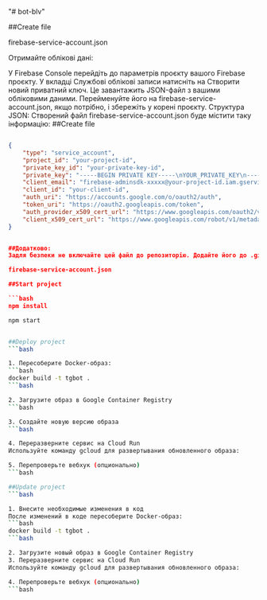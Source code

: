 "# bot-blv"


##Create file

firebase-service-account.json

Отримайте облікові дані:

У Firebase Console перейдіть до параметрів проєкту вашого Firebase проєкту.
У вкладці Службові облікові записи натисніть на Створити новий приватний ключ.
Це завантажить JSON-файл з вашими обліковими даними. Перейменуйте його на firebase-service-account.json, якщо потрібно, і збережіть у корені проєкту.
Структура JSON: Створений файл firebase-service-account.json буде містити таку інформацію:
##Create file
```json

{
    "type": "service_account",
    "project_id": "your-project-id",
    "private_key_id": "your-private-key-id",
    "private_key": "-----BEGIN PRIVATE KEY-----\nYOUR_PRIVATE_KEY\n-----END PRIVATE KEY-----\n",
    "client_email": "firebase-adminsdk-xxxxx@your-project-id.iam.gserviceaccount.com",
    "client_id": "your-client-id",
    "auth_uri": "https://accounts.google.com/o/oauth2/auth",
    "token_uri": "https://oauth2.googleapis.com/token",
    "auth_provider_x509_cert_url": "https://www.googleapis.com/oauth2/v1/certs",
    "client_x509_cert_url": "https://www.googleapis.com/robot/v1/metadata/x509/firebase-adminsdk-xxxxx%40your-project-id.iam.gserviceaccount.com"
}


##Додатково:
Задля безпеки не включайте цей файл до репозиторію. Додайте його до .gitignore, щоб запобігти випадковому пушу:

firebase-service-account.json

##Start project

```bash
npm install
```
```bash
npm start
```
```bash

##Deploy project
```bash

1. Пересоберите Docker-образ:
```bash
docker build -t tgbot .
```bash

2. Загрузите образ в Google Container Registry
```bash

3. Создайте новую версию образа
```bash

4. Переразверните сервис на Cloud Run
Используйте команду gcloud для развертывания обновленного образа:

5. Перепроверьте вебхук (опционально)
```bash

##Update project
```bash

1. Внесите необходимые изменения в код
После изменений в коде пересоберите Docker-образ:
```bash
docker build -t tgbot .
```bash

2. Загрузите новый образ в Google Container Registry
3. Переразверните сервис на Cloud Run
Используйте команду gcloud для развертывания обновленного образа:

4. Перепроверьте вебхук (опционально)
```bash

